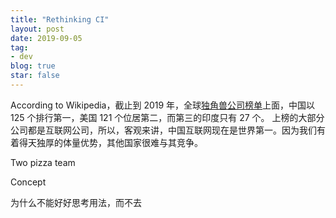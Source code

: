 ```yaml
---
title: "Rethinking CI"
layout: post
date: 2019-09-05
tag:
- dev
blog: true
star: false
---
```


<span class="fl">A</span>ccording to Wikipedia，截止到 2019 年，全球[独角兽公司榜单](https://en.wikipedia.org/wiki/List_of_unicorn_startup_companies)上面，中国以 125 个排行第一，美国 121 个位居第二，而第三的印度只有 27 个。 上榜的大部分公司都是互联网公司，所以，客观来讲，中国互联网现在是世界第一。因为我们有着得天独厚的体量优势，其他国家很难与其竞争。


Two pizza team

Concept

为什么不能好好思考用法，而不去
